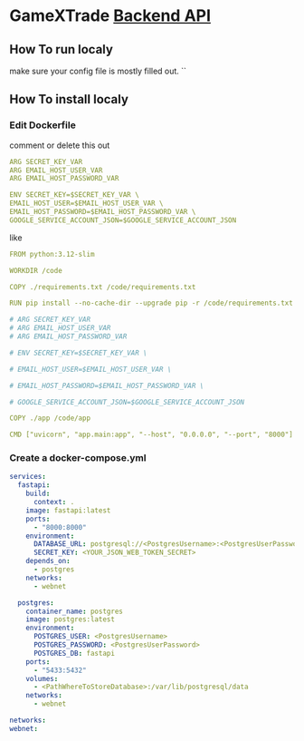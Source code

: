 # GameXTrade [Backend API](https://v2202405172564268947.bestsrv.de/docs)

## How To run localy

make sure your config file is mostly filled out.
``

## How To install localy

### Edit Dockerfile

comment or delete this out

```yml
ARG SECRET_KEY_VAR
ARG EMAIL_HOST_USER_VAR
ARG EMAIL_HOST_PASSWORD_VAR

ENV SECRET_KEY=$SECRET_KEY_VAR \
EMAIL_HOST_USER=$EMAIL_HOST_USER_VAR \
EMAIL_HOST_PASSWORD=$EMAIL_HOST_PASSWORD_VAR \
GOOGLE_SERVICE_ACCOUNT_JSON=$GOOGLE_SERVICE_ACCOUNT_JSON
```

like

```yml
FROM python:3.12-slim

WORKDIR /code

COPY ./requirements.txt /code/requirements.txt

RUN pip install --no-cache-dir --upgrade pip -r /code/requirements.txt

# ARG SECRET_KEY_VAR
# ARG EMAIL_HOST_USER_VAR
# ARG EMAIL_HOST_PASSWORD_VAR

# ENV SECRET_KEY=$SECRET_KEY_VAR \

# EMAIL_HOST_USER=$EMAIL_HOST_USER_VAR \

# EMAIL_HOST_PASSWORD=$EMAIL_HOST_PASSWORD_VAR \

# GOOGLE_SERVICE_ACCOUNT_JSON=$GOOGLE_SERVICE_ACCOUNT_JSON

COPY ./app /code/app

CMD ["uvicorn", "app.main:app", "--host", "0.0.0.0", "--port", "8000"]
```

### Create a docker-compose.yml

```yml
services:
  fastapi:
    build:
      context: .
    image: fastapi:latest
    ports:
      - "8000:8000"
    environment:
      DATABASE_URL: postgresql://<PostgresUsername>:<PostgresUserPassword>@postgres:5432/<YourPostgresDatabase>
      SECRET_KEY: <YOUR_JSON_WEB_TOKEN_SECRET>
    depends_on:
      - postgres
    networks:
      - webnet

  postgres:
    container_name: postgres
    image: postgres:latest
    environment:
      POSTGRES_USER: <PostgresUsername>
      POSTGRES_PASSWORD: <PostgresUserPassword>
      POSTGRES_DB: fastapi
    ports:
      - "5433:5432"
    volumes:
      - <PathWhereToStoreDatabase>:/var/lib/postgresql/data
    networks:
      - webnet

networks:
webnet:
```

